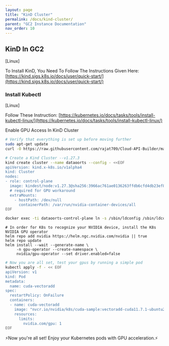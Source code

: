 ```yaml
---
layout: page
title: "KinD Cluster"
permalink: /docs/kind-cluster/
parent: "GC2 Instance Documentation"
nav_order: 10
---
```



## KinD In GC2
[Linux]

To Install KinD, You Need To Follow The Instructions Given Here: [https://kind.sigs.k8s.io/docs/user/quick-start/](https://kind.sigs.k8s.io/docs/user/quick-start/)

### Install Kubectl
[Linux]

Follow These Instruction: [https://kubernetes.io/docs/tasks/tools/install-kubectl-linux/](https://kubernetes.io/docs/tasks/tools/install-kubectl-linux/)

Enable GPU Access In KinD Cluster
```bash
# Verify that everything is set up before moving further
sudo apt-get update
curl -O https://raw.githubusercontent.com/rajat709/Cloud-API-Builder/main/meta/kind-verify.sh && chmod +x kind-verify.sh && ./kind-verify.sh; status=$? && rm -f kind-verify.sh
```
```bash
# Create a Kind Cluster --v1.27.3
kind create cluster --name dataoorts --config - <<EOF
apiVersion: kind.x-k8s.io/v1alpha4
kind: Cluster
nodes:
- role: control-plane
  image: kindest/node:v1.27.3@sha256:3966ac761ae0136263ffdb6cfd4db23ef8a83cba8a463690e98317add2c9ba72
  # required for GPU workaround
  extraMounts:
    - hostPath: /dev/null
      containerPath: /var/run/nvidia-container-devices/all
EOF
```
```bash
docker exec -ti dataoorts-control-plane ln -s /sbin/ldconfig /sbin/ldconfig.real
```
```
# In order for K8s to recognize your NVIDIA device, install the K8s NVIDIA GPU operator
helm repo add nvidia https://helm.ngc.nvidia.com/nvidia || true
helm repo update
helm install --wait --generate-name \
     -n gpu-operator --create-namespace \
     nvidia/gpu-operator --set driver.enabled=false
```
```bash
# Now you are all set, test your gpus by running a simple pod
kubectl apply -f - << EOF
apiVersion: v1
kind: Pod
metadata:
  name: cuda-vectoradd
spec:
  restartPolicy: OnFailure
  containers:
  - name: cuda-vectoradd
    image: "nvcr.io/nvidia/k8s/cuda-sample:vectoradd-cuda11.7.1-ubuntu20.04"
    resources:
      limits:
        nvidia.com/gpu: 1
EOF
```
⚡Now you're all set! Enjoy your Kubernetes pods with GPU acceleration.⚡

